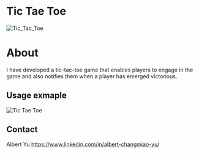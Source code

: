 
# Tic Tae Toe
![Tic_Tac_Toe](https://user-images.githubusercontent.com/111477091/220838677-31b1e63c-8a9c-4168-9465-67a845614136.png)


# About
I have developed a tic-tac-toe game that enables players to engage in the game and also notifies them when a player has emerged victorious.

## Usage exmaple


![Tic Tae Toe](https://user-images.githubusercontent.com/111477091/220838697-44a2a82e-2042-48ba-ad85-f537bf080ee9.gif)


## Contact
Albert Yu https://www.linkedin.com/in/albert-changmiao-yu/
